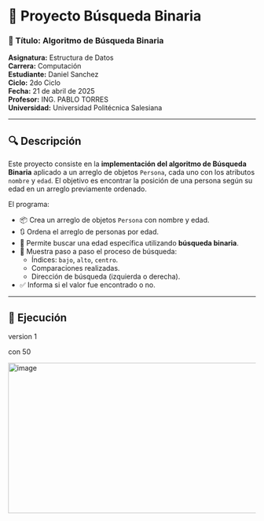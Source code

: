 # 🔎 Proyecto Búsqueda Binaria

### 📌 Título: Algoritmo de Búsqueda Binaria  
**Asignatura:** Estructura de Datos  
**Carrera:** Computación  
**Estudiante:** Daniel Sanchez  
**Ciclo:** 2do Ciclo  
**Fecha:** 21 de abril de 2025  
**Profesor:** ING. PABLO TORRES  
**Universidad:** Universidad Politécnica Salesiana  

---

## 🔍 Descripción

Este proyecto consiste en la **implementación del algoritmo de Búsqueda Binaria** aplicado a un arreglo de objetos `Persona`, cada uno con los atributos `nombre` y `edad`. El objetivo es encontrar la posición de una persona según su edad en un arreglo previamente ordenado.

El programa:

- 📦 Crea un arreglo de objetos `Persona` con nombre y edad.
- 🔃 Ordena el arreglo de personas por edad.
- 🔎 Permite buscar una edad específica utilizando **búsqueda binaria**.
- 🧠 Muestra paso a paso el proceso de búsqueda:
  - Índices: `bajo`, `alto`, `centro`.
  - Comparaciones realizadas.
  - Dirección de búsqueda (izquierda o derecha).
- ✅ Informa si el valor fue encontrado o no.

---

## 🚀 Ejecución

version 1

con 50

<img width="1640" height="306" alt="image" src="https://github.com/user-attachments/assets/1dfd9863-190c-4a5d-b7ac-b9a460cfccc0" />
